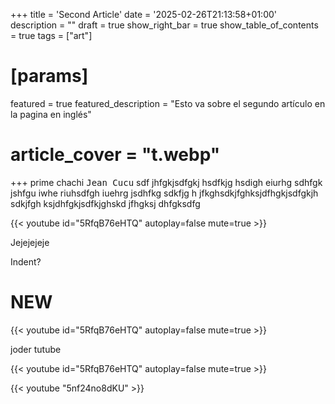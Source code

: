 +++
title = 'Second Article'
date = '2025-02-26T21:13:58+01:00'
description = ""
draft = true
show_right_bar = true
show_table_of_contents = true
tags = ["art"]
# [params]
featured = true
featured_description = "Esto va sobre el segundo artículo en la pagina en inglés"

# article_cover = "t.webp"
+++
prime chachi <kbd>Jean Cucu</kbd> sdf jhfgkjsdfgkj hsdfkjg hsdigh eiurhg sdhfgk jshfgu iwhe riuhsdfgh iuehrg jsdhfkg sdkfjg h jfkghsdkjfghksjdfhgkjsdfgkjh sdkjfgh ksjdhfgkjsdfkjghskd jfhgksj dhfgksdfg

{{< youtube id="5RfqB76eHTQ" autoplay=false mute=true >}}



Jejejejeje

Indent?

# NEW
{{< youtube id="5RfqB76eHTQ" autoplay=false mute=true >}}


joder tutube
<div style="height:100%; width: 100%;">
{{< youtube id="5RfqB76eHTQ" autoplay=false mute=true >}}

{{< youtube "5nf24no8dKU" >}}
</div>

{{< box_error >}}
verdeeee asdfas
df 
asdf

as d
fasd asd 

{{< youtube "5nf24no8dKU" >}}


adsf
{{< /box_error >}}

{{< box_green >}}
adsf
{{< /box_green >}}




# Artículo 2

{{% box_green false %}}
Thiss {{< shortcut keys="CTRL+ALT+V" >}} should be in the same line
{{% /box_green %}}

{{< box_green >}}
solo una linea
{{< /box_green >}}

{{< box_green >}}
Buenoo.... pues...

A ver qué tal se da

This {{< shortcut keys="CTRL+ALT+V" >}} should be in the same line


---

jajaja raq
{{< /box_green >}}

<div class="text-box green-box" data-text="✅">

This is a green box...

Multiline! 
</div>

<div class="green-box" data-text="✅">

This is a green box... aasjdkfhaskjdhfkajshd <kbd>jachi sape</kbd> kjasdkf haskdjfh askjdhf kashdfk ahskdf haskjdfh kjshf kasdfk haksjdfh

This {{< shortcut keys="CTRL+ALT+V" >}} should be in the same line


asdfahskdjfhaskjdfha skdjfh aksjdhf kajsd f
</div>

This {{< shortcut keys="CTRL+ALT+V" >}} should be in the same line

{{% deprecated/info %}}

Coco % This {{< shortcut keys="CTRL+ALT+V" >}} should be in the same line


{{% /deprecated/info %}}

---

{{< deprecated/info >}}
{{< shortcut keys="CTRL+ALT+V" pre="this..." post="... should be in the same line" >}} 
{{< /deprecated/info >}}

This.... {{< shortcut "CTRL+ALT+V" false >}} ... should be in the same line

This.... {{< shortcut "CTRL+ALT+V" false >}} ... should be in the same line

{{< shortcut "Pos+mu+Vien" false >}} = jeje

{{< deprecated/info >}}
This.... {{< shortcut "CTRL+ALT+V" false >}} ... should be in the same line
{{< /deprecated/info >}}


## El precursor de la leyenda
kbd hardcoded: Pulsa <kbd>CTRL</kbd> para hacer líneas

joder... {{< shortcut "CTRL+ALT+V" >}} pues bien

joder... {{< shortcut "CTRL+ALT+V" >}} vale

La verdad es que no tengo ni idea.

{{< shortcut "CTRL+ALT+V" false >}}


{{< deprecated/info >}}
This.... {{< shortcut "CTRL+ALT+V" false >}} ... should be in the same line

This.... {{% shortcut "CTRL+ALT+V" %}} ... should be in the same line

This.... 
{{< shortcut "CTRL+ALT+V" false >}} 
... should be in the same line

True

{{< shortcut "CTRL+ALT+V" true >}}

{{< /deprecated/info >}}

{{% deprecated/info %}}
Con porcentajes
{{% shortcut "CTRL+ALT+V" false %}}
True
{{% shortcut "CTRL+ALT+V" true %}}
{{% /deprecated/info %}}


{{< deprecated/info >}}
Consejo: Pulsa <kbd>CTRL</kbd> para hacer líneas
{{< /deprecated/info >}}


{{< deprecated/info >}}
La verdad es que no sé si dejarlo así...
{{< /deprecated/info >}}

{{< deprecated/info >}}
O si por el contrario, hacer que ocupe todo el espacio que pueda y que no se adapte solo al contenido dentro de la caja
{{< /deprecated/info >}}

{{< deprecated/warning >}}
joder... {{< shortcut "CTRL+ALT+V" false >}}

With more than one line...

the emoji displays on top, not next to the first line...

How can I solve that?

---

IDK loool xD
{{< /deprecated/warning >}}

{{< deprecated/warning >}}
No está vacío
{{< /deprecated/warning >}}

{{< deprecated/warning false >}}
VACIO one line va bien claro asdfhkjfdgh fhg ueihg jsdhfg herug ihdjgkdfug hewriug hsufgh ierhg ieur hgsfugh eiurhg eiuhrg iuehrigu heiur ghiuwehrg iuherigu hewiur ghiuew hrgiuewhrgui hewiugh iuewhrg uiheg 
{{< /deprecated/warning >}}

{{< deprecated/warning "🍟" >}}
Esto es un warning sin emoji. Si fuera así pues ya estaría. asjdfhsdjfkgh skdjfgh sdjfhg kjeshg kjsfgk hesgr uhseiug hsg hiew rhgishgk jsdfg kjher iugheiu gheiur hgiuher giuhsfgh sdjfgh

Pero es que no.

---
Quiero que vaya bien




> A ver qué tal **funciona esto**
{{< /deprecated/warning >}}

{{< deprecated/info "🍟" >}}
Esto es un warning sin emoji. Si fuera así pues ya estaría. asjdfhsdjfkgh skdjfgh sdjfhg kjeshg kjsfgk hesgr uhseiug hsg hiew rhgishgk jsdfg kjher iugheiu gheiur hgiuher giuhsfgh sdjfgh

Pero es que no.

---
Quiero que vaya bien



> A ver qué tal **funciona esto**
{{< /deprecated/warning >}}

{{< deprecated/info "💩" >}}
Esto es un info. Si fuera así pues ya estaría. asjdfhsdjfkgh skdjfgh sdjfhg kjeshg kjsfgk hesgr uhseiug hsg hiew rhgishgk jsdfg kjher iugheiu gheiur hgiuher giuhsfgh sdjfgh

Pero es que no.

---
Quiero que vaya bien



> A ver qué tal **funciona esto**
{{< /deprecated/info >}}

{{< deprecated/error >}}
Esto es un info. Si fuera así pues ya estaría. asjdfhsdjfkgh skdjfgh sdjfhg kjeshg kjsfgk hesgr uhseiug hsg hiew rhgishgk jsdfg kjher iugheiu gheiur hgiuher giuhsfgh sdjfgh
{{< youtube id="5RfqB76eHTQ" autoplay=false mute=true >}}


Pero es que no.

---
Quiero que vaya bien



> A ver qué tal **funciona esto**
{{< /deprecated/info >}}

{{< youtube id="5RfqB76eHTQ" autoplay=false mute=true >}}

{{< youtube "5nf24no8dKU" >}}



Hubo vida antes del artículo 3.